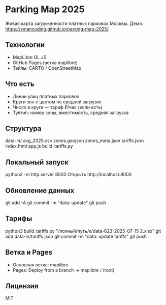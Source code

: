 # Parking Map 2025
Живая карта загруженности платных парковок Москвы.
Демо: https://smancoding.github.io/parking-map-2025/

## Технологии
- MapLibre GL JS
- GitHub Pages (ветка maplibre)
- Тайлы: CARTO / OpenStreetMap

## Что есть
- Линии улиц платных парковок
- Круги зон с цветом по средней загрузке
- Число в круге — тариф ₽/час (если есть)
- Тултип: номер зоны, вместимость, средняя загрузка

## Структура
data-in/
  avg_2025.csv
  zones.geojson
  zones_meta.json
  tariffs.json
index.html
app.js
build_tariffs.py

## Локальный запуск
python3 -m http.server 8000
Открыть http://localhost:8000

## Обновление данных
git add -A
git commit -m "data: update"
git push

## Тарифы
python3 build_tariffs.py "/полный/путь/к/data-623-2025-07-15 2.xlsx"
git add data-in/tariffs.json
git commit -m "data: update tariffs"
git push

## Ветка и Pages
- Основная ветка: maplibre
- Pages: Deploy from a branch → maplibre / (root)

## Лицензия
MIT
